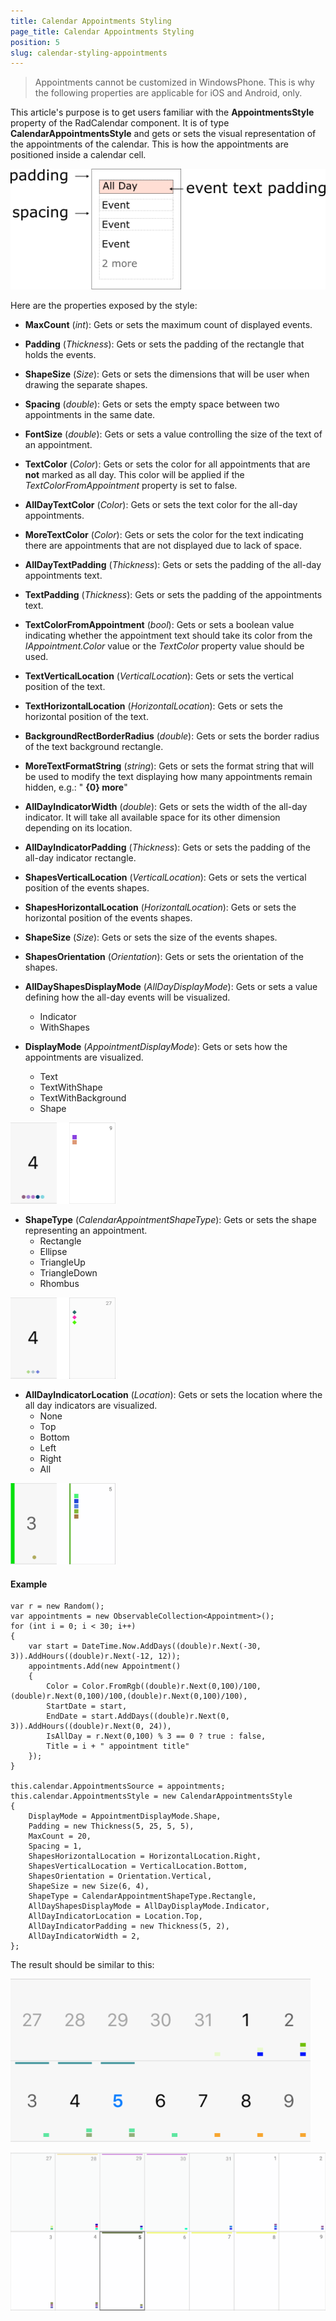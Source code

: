 ```yaml
---
title: Calendar Appointments Styling
page_title: Calendar Appointments Styling
position: 5
slug: calendar-styling-appointments
---
```


> Appointments cannot be customized in WindowsPhone. This is why the following properties are applicable for iOS and Android, only.

This article's purpose is to get users familiar with the **AppointmentsStyle** property of the RadCalendar component. It is of type **CalendarAppointmentsStyle** and gets or sets the visual representation of the appointments of the calendar. This is how the appointments are positioned inside a calendar cell.

![Display Mode](images/text.png "Cell Structure")

Here are the properties exposed by the style:

 - **MaxCount** (*int*): Gets or sets the maximum count of displayed events. 
 - **Padding** (*Thickness*): Gets or sets the padding of the rectangle that holds the events.
 - **ShapeSize** (*Size*): Gets or sets the dimensions that will be user when drawing the separate shapes.
 - **Spacing** (*double*): Gets or sets the empty space between two appointments in the same date.
 - **FontSize** (*double*): Gets or sets a value controlling the size of the text of an appointment. 
 - **TextColor** (*Color*): Gets or sets the color for all appointments that are **not** marked as all day. This color will be applied if the *TextColorFromAppointment* property is set to false.
 - **AllDayTextColor** (*Color*): Gets or sets the text color for the all-day appointments. 
 - **MoreTextColor** (*Color*): Gets or sets the color for the text indicating  there are appointments that are not displayed due to lack of space. 
 - **AllDayTextPadding** (*Thickness*): Gets or sets the padding of the all-day appointments text. 
 - **TextPadding** (*Thickness*): Gets or sets the padding of the appointments text.
 - **TextColorFromAppointment** (*bool*): Gets or sets a boolean value indicating whether the appointment text should take its color from the *IAppointment.Color* value or the *TextColor* property value should be used.
 - **TextVerticalLocation** (*VerticalLocation*): Gets or sets the vertical position of the text.
 - **TextHorizontalLocation** (*HorizontalLocation*): Gets or sets the horizontal position of the text.
 - **BackgroundRectBorderRadius** (*double*): Gets or sets the border radius of the text background rectangle.
 - **MoreTextFormatString** (*string*): Gets or sets the format string that will be used to modify the text displaying how many appointments remain hidden, e.g.: " **{0} more**"
 - **AllDayIndicatorWidth** (*double*): Gets or sets the width of the all-day indicator. It will take all available space for its other dimension depending on its location.
 - **AllDayIndicatorPadding** (*Thickness*): Gets or sets the padding of the all-day indicator rectangle. 
 - **ShapesVerticalLocation** (*VerticalLocation*): Gets or sets the vertical position of the events shapes.
 - **ShapesHorizontalLocation** (*HorizontalLocation*): Gets or sets the horizontal position of the events shapes.
 - **ShapeSize** (*Size*): Gets or sets the size of the events shapes.
 - **ShapesOrientation** (*Orientation*): Gets or sets the orientation of the shapes.
 - **AllDayShapesDisplayMode** (*AllDayDisplayMode*): Gets or sets a value defining how the all-day events will be visualized.
	 - Indicator
	 - WithShapes


 - **DisplayMode** (*AppointmentDisplayMode*): Gets or sets how the appointments are visualized.
	 - Text
	 - TextWithShape
	 - TextWithBackground
	 - Shape

![Display Mode](images/calendar-cell-style-display-mode.png "DisplayMode = Shape")

 - **ShapeType** (*CalendarAppointmentShapeType*): Gets or sets the shape representing an appointment.
	 - Rectangle
	 - Ellipse
	 - TriangleUp
	 - TriangleDown
	 - Rhombus

![Shape Type](images/calendar-cell-style-shape-type.png "ShapeType = Rhombus")

 - **AllDayIndicatorLocation** (*Location*): Gets or sets the location where the all day indicators are visualized.
	 - None
	 - Top
	 - Bottom
	 - Left
	 - Right
	 - All
 
![AllDay Indicator Location](images/calendar-cell-style-all-day-indicator-location.png "AllDayIndicatorLocation = Left")

#### Example

	var r = new Random();
    var appointments = new ObservableCollection<Appointment>();
    for (int i = 0; i < 30; i++)
    {
        var start = DateTime.Now.AddDays((double)r.Next(-30, 3)).AddHours((double)r.Next(-12, 12));
        appointments.Add(new Appointment() 
        { 
            Color = Color.FromRgb((double)r.Next(0,100)/100,(double)r.Next(0,100)/100,(double)r.Next(0,100)/100),
            StartDate = start,
            EndDate = start.AddDays((double)r.Next(0, 3)).AddHours((double)r.Next(0, 24)),
            IsAllDay = r.Next(0,100) % 3 == 0 ? true : false,
            Title = i + " appointment title"
        });
    }

	this.calendar.AppointmentsSource = appointments;
    this.calendar.AppointmentsStyle = new CalendarAppointmentsStyle
    {
        DisplayMode = AppointmentDisplayMode.Shape,
        Padding = new Thickness(5, 25, 5, 5),
        MaxCount = 20,
        Spacing = 1,
        ShapesHorizontalLocation = HorizontalLocation.Right,
        ShapesVerticalLocation = VerticalLocation.Bottom,
        ShapesOrientation = Orientation.Vertical,
        ShapeSize = new Size(6, 4),
        ShapeType = CalendarAppointmentShapeType.Rectangle,
        AllDayShapesDisplayMode = AllDayDisplayMode.Indicator,
        AllDayIndicatorLocation = Location.Top,
        AllDayIndicatorPadding = new Thickness(5, 2),
        AllDayIndicatorWidth = 2,
    };

The result should be similar to this:

![Styling Appointments](images/calendar-calendar-appointments-style-ios.png "iOS")

![Styling Appointments](images/calendar-calendar-appointments-style-android.png "Android")